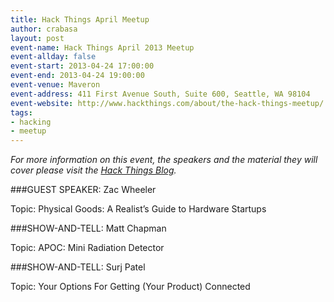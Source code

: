 ```yaml
---
title: Hack Things April Meetup
author: crabasa
layout: post
event-name: Hack Things April 2013 Meetup
event-allday: false
event-start: 2013-04-24 17:00:00
event-end: 2013-04-24 19:00:00
event-venue: Maveron
event-address: 411 First Avenue South, Suite 600, Seattle, WA 98104
event-website: http://www.hackthings.com/about/the-hack-things-meetup/
tags:
- hacking
- meetup
---
```

*For more information on this event, the speakers and the material they will cover please visit the [Hack Things Blog][].*

###GUEST SPEAKER: Zac Wheeler

Topic: Physical Goods: A Realist’s Guide to Hardware Startups

###SHOW-AND-TELL:  Matt Chapman

Topic: APOC: Mini Radiation Detector

###SHOW-AND-TELL:  Surj Patel

Topic:  Your Options For Getting (Your Product) Connected

[Hack Things Blog]:http://www.hackthings.com/about/the-hack-things-meetup/
